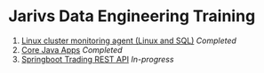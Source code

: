 # Jarivs Data Engineering Training
1. [Linux cluster monitoring agent (Linux and SQL)](./linux_sql) *Completed*
2. [Core Java Apps](./core_java) *Completed*
3. [Springboot Trading REST API](./springboot) *In-progress*
